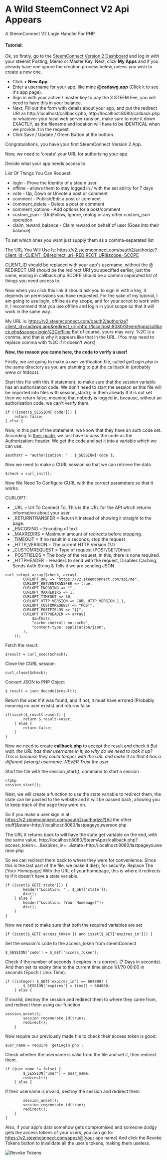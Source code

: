# A Wild SteemConnect V2 Api Appears
A SteemConnect V2 Login Handler For PHP

#### Tutorial:

Ok, so firstly, go to the [SteemConnect Version 2 Dashboard](https://v2.steemconnect.com/dashboard) and log in with your steemit Posting, Memo or Master Key.
Next, click **My Apps** and if you already have one ignore the creation process below, unless you wish to create a new one.

- Click **+ New App**
- Enter a username for your app, like mine [**@cadawg.app**](https://v2.steemconnect.com/apps/@cadawg.app) (Click it to see it's app page).
- Sign in with your active / master key to pay the 3 STEEM Fee, you will need to have this in your balance.
- Next, Fill out the form with details about your app, and put the redirect URI as http://localhost/callback.php, http://localhost:8080/callback.php or whatever your local web server runs on, make sure to note it down EXACTLY, as the filename and location will have to be IDENTICAL when we provide it in the request.
- Click Save / Update / Green Button at the bottom.

Congratulations, you have your first SteemConnect Version 2 App.

Now, we need to 'create' your URL for authorising your app.

Decide what your app needs access to:

List Of Things You Can Request:
- login - Prove the Identity of a steem user
- offline - allows them to stay logged in / with the set ability for 7 days
- vote - Up, Down or Unvote a post or comment
- comment - Publish/Edit a post or comment
- comment_delete - Delete a post or comment
- comment_options - Add options for a post/comment
- custom_json - (Un)Follow, Ignore, reblog or any other custom_json operation
- claim_reward_balance - Claim reward on behalf of user (Goes into their balance)

To set which ones you want just supply them as a comma-separated list

The URL You Will Use Is:
https://v2.steemconnect.com/oauth2/authorize?client_id=CLIENT_ID&redirect_uri=REDIRECT_URI&scope=SCOPE

CLIENT_ID should be replaced with your app's username, without the @
REDIRECT_URI should be the redirect URI you specified earlier, just the same, ending in callback.php
SCOPE should be a comma separated list of things you need access to.

Now when you click this link it should ask you to sign in with a key, it depends on permissions you have requested.
For the sake of my tutorial, I am going to use login, offline as my scope, and for your script to work with it, I recommend that you use offline and login in your scope so that it will work in the same way.

My URL is:
https://v2.steemconnect.com/oauth2/authorize?client_id=cadawg.app&redirect_uri=http://localhost:8080/SteemApps/callback.php&scope=login%2Coffline
But of course, yours may vary. %2C is a comma, and that is why it appears like that in the URL. (You may need to replace comma with %2C if it doesn't work)

**Now, the reason you came here, the code to verify a user!**

Firstly, we are going to make a user verification file, called *getLogin.php* in the same directory as you are planning to put the callback in (probably www or htdocs).

Start this file with this if statement, to make sure that the session variable has an authorisation code.
We don't need to start the session as this file will be imported into files with session_start(); in them already
If it is not set then we return false, meaning that nobody is logged in, because, without an authorisation code, we can't verify them.

```
if (!isset($_SESSION['code'])) {
    return false;
} else {
```

Now, in this part of the statement, we know that they have an auth code set.
According to [their guide](https://github.com/steemit/steemconnect/wiki/OAuth-2), we just have to pass the code as the Authorization: header.
We get the code and set it into a variable which we can use.

```
$authstr = "authorization: " . $_SESSION['code'];
```

Now we need to make a CURL session so that we can retrieve the data
```
$check = curl_init();
```

Now We Need To Configure CURL with the correct parameters so that it works.

CURLOPT:
- _URL = Url To Connect To, This is the URL for the API which returns information about your user
- _RETURNTRANSFER = Return it instead of showing it straight to the page.
- _ENCODING = Encoding of text
- _MAXREDIRS = Maximum amount of redirects before stopping.
- _TIMEOUT = If no result in x seconds, stop the request
- _HTTP_VERSION = The current HTTP Version (1.1)
- _CUSTOMREQUEST = Type of request (POST/GET/Other)
- _POSTFIELDS = The body of the request, in this, there is none required.
- _HTTPHEADER = Headers to send with the request, Disables Caching, Sends Auth String & Tells it we are sending JSON

```
curl_setopt_array($check, array(
        CURLOPT_URL => "https://v2.steemconnect.com/api/me",
        CURLOPT_RETURNTRANSFER => true,
        CURLOPT_ENCODING => "",
        CURLOPT_MAXREDIRS => 1,
        CURLOPT_TIMEOUT => 30,
        CURLOPT_HTTP_VERSION => CURL_HTTP_VERSION_1_1,
        CURLOPT_CUSTOMREQUEST => "POST",
        CURLOPT_POSTFIELDS => "{}",
        CURLOPT_HTTPHEADER => array(
            $authstr,
            "cache-control: no-cache",
            "content-type: application/json",
        ),
    ));
```

Fetch the result:
```
$result = curl_exec($check);
```

Close the CURL session:
```
curl_close($check);
```

Convert JSON to PHP Object
```
$_result = json_decode($result);
```

Return the user if it was found, and if not, it must have errored (Probably meaning no user exists) and returns false
```
if(isset($_result->user)) {
        return $_result->user;
    } else {
        return false;
    }
}
```

Now we need to create **callback.php** to accept the result and check it
*But wait, the URL has their username in it, so why do we need to look it up? This is because they could tamper with the URL and make it so that it has a different (wrong) username. NEVER Trust the user*

Start the file with the session_start(); command to start a session
```
<?php
session_start();
```

Next, we will create a function to use the state variable to redirect them, the state can be passed to the website and it will be passed back, allowing you to keep track of the page they were on.

So if you make a user sign in at:
https://v2.steemconnect.com/oauth2/authorize?[All the other stuff]&state=http://localhost:8080/lastpageyouwereon.php

The URL it returns back to will have the state get variable on the end, with the same value.
http://localhost:8080/SteemApps/callback.php?access_token=...&expires_in=...&state=http://localhost:8080/lastpageyouwereon.php

So we can redirect them back to where they were for convenience.
Since this is the last part of the file, we make it die(); for security.
Replace The [Your Homepage] With the URL of your homepage, this is where it redirects to if it doesn't have a state variable.

```
if (isset($_GET['state'])) {
        header("Location: " . $_GET['state']);
        die();
    } else {
        header("Location: [Your Homepage]");
        die();
    }
}
```

Now we need to make sure that both the required variables are set
```
if (isset($_GET['access_token']) and isset($_GET['expires_in'])) {
```

Set the session's code to the access_token from steemConnect
```
$_SESSION['code'] = $_GET['access_token'];
```

Check if the number of seconds it expires in is correct. (7 Days in seconds). And then set its expiry time to the current time since 1/1/70 00:00 in seconds (Epoch / Unix Time).
```
if ((integer) $_GET['expires_in'] == 604800) {
        $_SESSION['expires'] = time() + 604800;
    } else {
```

If invalid, destroy the session and redirect them to where they came from, and redirect them using our function
```
session_unset();
        session_regenerate_id(true);
        redirect();
    }
```

Now require our previously made file to check their access token is good:
```
$usr_name = require 'getLogin.php';
```

Check whether the username is valid from the file and set it, then redirect them.
```
if ($usr_name != false) {
        $_SESSION['user'] = $usr_name;
        redirect();
    } else {
```

If their username is invalid, destroy the session and redirect them
```
        session_unset();
        session_regenerate_id(true);
        redirect();
    }
}
```

Also, if your app's data somehow gets compromised and someone dodgy gets the access tokens of your users, you can go to:
https://v2.steemconnect.com/apps/@[your app name]
And click the Revoke Tokens button to invalidate all the user's tokens, making them useless.

![Revoke Tokens](https://res.cloudinary.com/hpiynhbhq/image/upload/v1518975125/wdoitrgpe67vyuunbmix.png)
